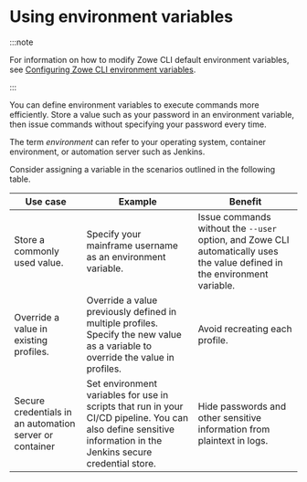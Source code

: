 # Using environment variables

:::note

For information on how to modify Zowe CLI default environment variables, see [Configuring Zowe CLI environment variables](cli-configuringcli-ev.md).

:::

You can define environment variables to execute commands more efficiently. Store a value such as your password in an environment variable, then issue commands without specifying your password every time. 

The term *environment* can refer to your operating system, container environment, or automation server such as Jenkins.

Consider assigning a variable in the scenarios outlined in the following table.

| Use case | Example | Benefit |
| - | - | - |
| Store a commonly used value. | Specify your mainframe username as an environment variable. | Issue commands without the `--user` option, and Zowe CLI automatically uses the value defined in the environment variable. |
| Override a value in existing profiles. | Override a value previously defined in multiple profiles. Specify the new value as a variable to override the value in profiles. | Avoid recreating each profile. |
| Secure credentials in an automation server or container | Set environment variables for use in scripts that run in your CI/CD pipeline. You can also define sensitive information in the Jenkins secure credential store. | Hide passwords and other sensitive information from plaintext in logs. |
